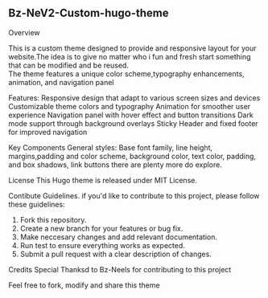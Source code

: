 ## Bz-NeV2-Custom-hugo-theme

Overview

This is a custom theme designed to provide and responsive layout for your website.The idea is
to give no matter who i fun and fresh start something that can be modified and be reused.  
The theme features a unique color scheme,typography enhancements, animation, and navigation
panel

Features:
        Responsive design that adapt to various screen sizes and devices
        Customizable theme colors and typography
        Animation for smoother user experience
        Navigation panel with hover effect and button transitions
        Dark mode support through background overlays
        Sticky Header and fixed footer for improved navigation

Key Components
        General styles:
                      Base font family, line height, margins,padding and color scheme,
                      background color, text color, padding, and box shadows, link buttons
                      there are plenty more do explore.

License
This Hugo theme is released under MIT License.

Contibute Guidelines.
if you'd like to contribute to this project, please follow these guidelines:
1. Fork this repository.
2. Create a new branch for your features or bug fix.
3. Make neccesary changes and add relevant documentation.
4. Run test to ensure everything works as expected.
5. Submit a pull request with a clear description of changes.

Credits
Special Thanksd to Bz-Neels for contributing to this project

Feel free to fork, modify and share this theme
                      
        
        

